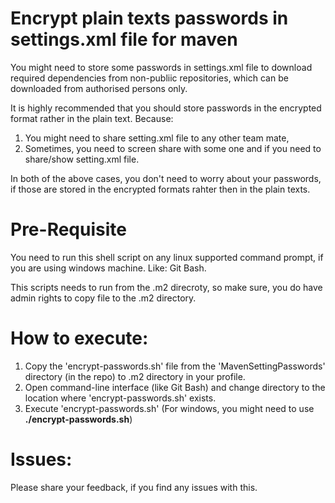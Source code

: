 # Encrypt plain texts passwords in settings.xml file for maven

You might need to store some passwords in settings.xml file to download required dependencies from non-publiic repositories, which can be downloaded from authorised persons only. 

It is highly recommended that you should store passwords in the encrypted format rather in the plain text. Because:
1. You might need to share setting.xml file to any other team mate,
2. Sometimes, you need to screen share with some one and if you need to share/show setting.xml file.

In both of the above cases, you don't need to worry about your passwords, if those are stored in the encrypted formats rahter then in the plain texts.

# Pre-Requisite
You need to run this shell script on any linux supported command prompt, if you are using windows machine.
Like: Git Bash.

This scripts needs to run from the .m2 direcroty, so make sure, you do have admin rights to copy file to the .m2 directory.

# How to execute:

1. Copy the 'encrypt-passwords.sh' file from the 'MavenSettingPasswords' directory (in the repo) to .m2 directory in your profile.
2. Open command-line interface (like Git Bash) and change directory to the location where 'encrypt-passwords.sh' exists.
3. Execute 'encrypt-passwords.sh' (For windows, you might need to use **./encrypt-passwords.sh**)

# Issues:
Please share your feedback, if you find any issues with this.
